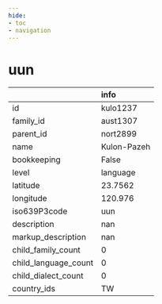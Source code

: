 ```yaml
---
hide:
- toc
- navigation
---
```

# uun
|                      | info        |
|:---------------------|:------------|
| id                   | kulo1237    |
| family_id            | aust1307    |
| parent_id            | nort2899    |
| name                 | Kulon-Pazeh |
| bookkeeping          | False       |
| level                | language    |
| latitude             | 23.7562     |
| longitude            | 120.976     |
| iso639P3code         | uun         |
| description          | nan         |
| markup_description   | nan         |
| child_family_count   | 0           |
| child_language_count | 0           |
| child_dialect_count  | 0           |
| country_ids          | TW          |